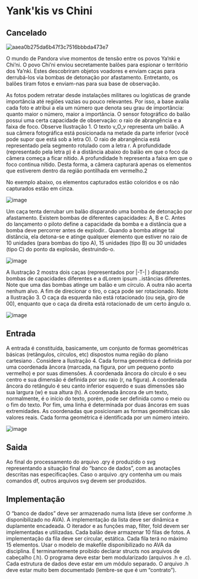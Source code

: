 # Yank'kis vs Chini
## Cancelado


![aaea0b275da6b47f3c7516bbbda473e7](https://github.com/Geroldor/Trabalho-ed-baloes/assets/114019959/feabf438-8e25-4f48-88a0-e0dc7c6b30d0)

  O mundo de Pandora vive momentos de tensão entre os povos Ya’nki e Chi’ni. O povo
Chi’ni enviou secretamente balões para espionar o território dos Ya’nki. Estes descobriram objetos
voadores e enviam caças para derrubá-los via bombas de detonação por afastamento. Entretanto, os
balões tiram fotos e enviam-nas para sua base de observação.

  As fotos podem retratar desde instalações militares ou logísticas de grande importância até
regiões vazias ou pouco relevantes. Por isso, a base avalia cada foto e atribui a ela um número que
denota seu grau de importância: quanto maior o número, maior a importância.
O sensor fotográfico do balão possui uma certa capacidade de observação: o raio de
abrangência e a faixa de foco. Observe Ilustração 1. O texto v_O_v representa um balão. A sua
câmera fotográfica está posicionada na metade da parte inferior (você pode supor que está sob a
letra O). O raio de abrangência está representado pela segmento rotulado com a letra r. A
profundidade (representado pela letra p) é a distância abaixo do balão em que o foco da câmera
começa a ficar nítido. A profundidade h representa a faixa em que o foco continua nítido. Desta
forma, a câmera capturará apenas os elementos que estiverem dentro da região pontilhada em
vermelho.2

No exemplo abaixo, os elementos capturados estão coloridos e os não capturados estão
em cinza.

![image](https://github.com/Geroldor/Trabalho-ed-baloes/assets/114019959/63f7bc33-595b-4615-8aea-27fd12553477)

Um caça tenta derrubar um balão disparando uma bomba de detonação por afastamento.
Existem bombas de diferentes capacidades: A, B e C. Antes do lançamento o piloto define a
capacidade da bomba e a distância que a bomba deve percorrer antes de explodir.. Quando a bomba
atinge tal distância, ela detona-se e atinge qualquer elemento que estiver no raio de 10 unidades
(para bombas do tipo A), 15 unidades (tipo B) ou 30 unidades (tipo C) do ponto da explosão,
destruindo-o.

![image](https://github.com/Geroldor/Trabalho-ed-baloes/assets/114019959/ac2332bd-5665-4044-8982-85ca65445a28)

A Ilustração 2 mostra dois caças (representados por |-T-| ) disparando bombas de
capacidades diferentes e a dLorem ipsum ..istâncias diferentes. Note que uma das bombas atinge um balão e um
círculo. A outra não acerta nenhum alvo.
A fim de direcionar o tiro, o caça pode ser rotacionado. Note a Ilustração 3. O caça da
esquerda não está rotacionado (ou seja, giro de 00), enquanto que o caça da direita está rotacionado
de um certo ângulo α.

![image](https://github.com/Geroldor/Trabalho-ed-baloes/assets/114019959/0c0002ad-8efa-4a17-a9c6-7ed26027a9ae)

## Entrada

A entrada é constituída, basicamente, um conjunto de formas geométricas básicas
(retângulos, círculos, etc) dispostos numa região do plano cartesiano .
Considere a Ilustração 4. Cada forma geométrica é definida por uma coordenada âncora
(marcada, na figura, por um pequeno ponto vermelho) e por suas dimensões. A coordenada âncora
do círculo é o seu centro e sua dimensão é definida por seu raio (r, na figura). A coordenada âncora
do retângulo é seu canto inferior esquerdo e suas dimensões são sua largura (w) e sua altura (h). A
coordenada âncora de um texto, normalmente, é o início do texto, porém, pode ser definida como o
meio ou o fim do texto. Por fim, uma linha é determinada por duas âncoras em suas extremidades.
As coordenadas que posicionam as formas geométricas são valores reais.
Cada forma geométrica é identificada por um número inteiro.

![image](https://github.com/Geroldor/Trabalho-ed-baloes/assets/114019959/f6e0bff4-c8b8-4c10-b093-1777b3a9e84a)

## Saida

Ao final do processamento do arquivo .qry é produzido o svg representando a situação final
do “banco de dados”, com as anotações descritas nas especificações.
Caso o arquivo .qry contenha um ou mais comandos df, outros arquivos svg devem ser
produzidos.

## Implementação

O “banco de dados” deve ser armazenado numa lista (deve ser conforme .h disponibilizado
no AVA). A implementação da lista deve ser dinâmica e duplamente encadeada. O iterador e as
funções map, filter, fold devem ser implementadas e utilizadas.
Cada balão deve armazenar 10 filas de fotos. A implementação da fila deve ser circular,
estática. Cada fila terá no máximo 15 elementos.
Usar o modelo de makefile disponibilizado no AVA da disciplina.
É terminantemente proibido declarar structs nos arquivos de cabeçalho (.h).
O programa deve estar bem modularizado (arquivos .h e .c). Cada estrutura de dados deve
estar em um módulo separado. O arquivo .h deve estar muito bem documentado (lembre-se que é
um “contrato”).
